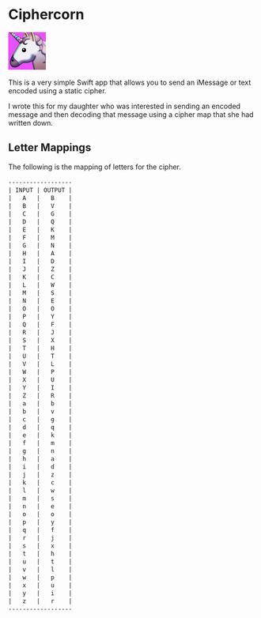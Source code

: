 # Ciphercorn

![Ciphercorn](icons/iOS/AppIcon.appiconset/app-icon-76.png)

This is a very simple Swift app that allows you to send an iMessage or text encoded using a static cipher.

I wrote this for my daughter who was interested in sending an encoded message and then decoding that message using a cipher map that she had written down.

## Letter Mappings

The following is the mapping of letters for the cipher.

```
------------------
| INPUT | OUTPUT |
|   A   |   B    |
|   B   |   V    |
|   C   |   G    |
|   D   |   Q    |
|   E   |   K    |
|   F   |   M    |
|   G   |   N    |
|   H   |   A    |
|   I   |   D    |
|   J   |   Z    |
|   K   |   C    |
|   L   |   W    |
|   M   |   S    |
|   N   |   E    |
|   O   |   O    |
|   P   |   Y    |
|   Q   |   F    |
|   R   |   J    |
|   S   |   X    |
|   T   |   H    |
|   U   |   T    |
|   V   |   L    |
|   W   |   P    |
|   X   |   U    |
|   Y   |   I    |
|   Z   |   R    |
|   a   |   b    |
|   b   |   v    |
|   c   |   g    |
|   d   |   q    |
|   e   |   k    |
|   f   |   m    |
|   g   |   n    |
|   h   |   a    |
|   i   |   d    |
|   j   |   z    |
|   k   |   c    |
|   l   |   w    |
|   m   |   s    |
|   n   |   e    |
|   o   |   o    |
|   p   |   y    |
|   q   |   f    |
|   r   |   j    |
|   s   |   x    |
|   t   |   h    |
|   u   |   t    |
|   v   |   l    |
|   w   |   p    |
|   x   |   u    |
|   y   |   i    |
|   z   |   r    |
------------------
```
